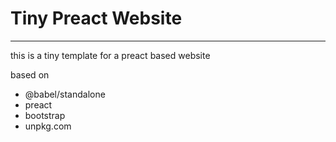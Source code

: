 # Tiny Preact Website
---
this is a tiny template for a preact based website

based on
- @babel/standalone
- preact
- bootstrap
- unpkg.com
